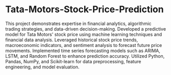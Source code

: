 # Tata-Motors-Stock-Price-Prediction
This project demonstrates expertise in financial analytics, algorithmic trading strategies, and data-driven decision-making.
Developed a predictive model for Tata Motors' stock price using machine learning techniques and financial data analysis.
Leveraged historical stock price trends, macroeconomic indicators, and sentiment analysis to forecast future price movements.
Implemented time series forecasting models such as ARIMA, LSTM, and Random Forest to enhance prediction accuracy. 
Utilized Python, Pandas, NumPy, and Scikit-learn for data preprocessing, feature engineering, and model evaluation. 
